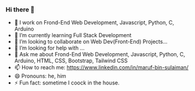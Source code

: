 ### Hi there 👋

- 🔭 I work on Frond-End Web Development, Javascript, Python, C, Arduino
- 🌱 I’m currently learning Full Stack Development
- 👯 I’m looking to collaborate on Web Dev(Front-End) Projects...
- 🤔 I’m looking for help with ...
- 💬 Ask me about Frond-End Web Development, Javascript, Python, C, Arduino, HTML, CSS, Bootstrap, Tailwind CSS
- 📫 How to reach me: https://www.linkedin.com/in/maruf-bin-sulaiman/
- 😄 Pronouns: he, him
- ⚡ Fun fact: sometime I coock in the house. 
